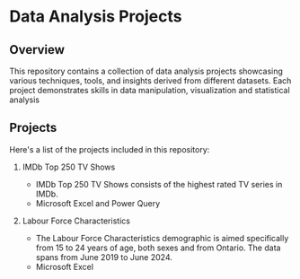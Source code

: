 # Data Analysis Projects

## Overview

This repository contains a collection of data analysis projects showcasing various techniques, tools, and insights derived from different datasets. Each project demonstrates skills in data manipulation, visualization and statistical analysis

## Projects

Here's a list of the projects included in this repository:

1. IMDb Top 250 TV Shows
   - IMDb Top 250 TV Shows consists of the highest rated TV series in IMDb. 
   - Microsoft Excel and Power Query

2. Labour Force Characteristics
   - The Labour Force Characteristics demographic is aimed specifically from 15 to 24 years of age, both sexes and from Ontario. The data spans from June 2019 to June 2024.
   - Microsoft Excel